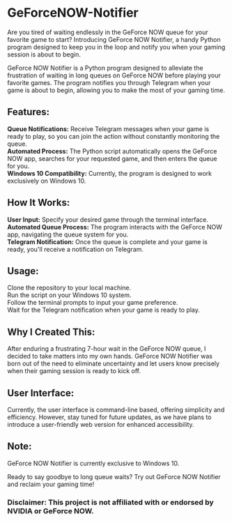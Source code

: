 # GeForceNOW-Notifier
Are you tired of waiting endlessly in the GeForce NOW queue for your favorite game to start? Introducing GeForce NOW Notifier, a handy Python program designed to keep you in the loop and notify you when your gaming session is about to begin.  
  
GeForce NOW Notifier is a Python program designed to alleviate the frustration of waiting in long queues on GeForce NOW before playing your favorite games. The program notifies you through Telegram when your game is about to begin, allowing you to make the most of your gaming time.

## Features:
**Queue Notifications:** Receive Telegram messages when your game is ready to play, so you can join the action without constantly monitoring the queue.  
**Automated Process:** The Python script automatically opens the GeForce NOW app, searches for your requested game, and then enters the queue for you.  
**Windows 10 Compatibility:** Currently, the program is designed to work exclusively on Windows 10.  
  
## How It Works:
**User Input:** Specify your desired game through the terminal interface.  
**Automated Queue Process:** The program interacts with the GeForce NOW app, navigating the queue system for you.  
**Telegram Notification:** Once the queue is complete and your game is ready, you'll receive a notification on Telegram.  
   
## Usage:
Clone the repository to your local machine.  
Run the script on your Windows 10 system.  
Follow the terminal prompts to input your game preference.   
Wait for the Telegram notification when your game is ready to play.  

## Why I Created This:  
After enduring a frustrating 7-hour wait in the GeForce NOW queue, I decided to take matters into my own hands. GeForce NOW Notifier was born out of the need to eliminate uncertainty and let users know precisely when their gaming session is ready to kick off.   
  
## User Interface:
Currently, the user interface is command-line based, offering simplicity and efficiency. However, stay tuned for future updates, as we have plans to introduce a user-friendly web version for enhanced accessibility.  
  
## Note:
GeForce NOW Notifier is currently exclusive to Windows 10.  
  
Ready to say goodbye to long queue waits? Try out GeForce NOW Notifier and reclaim your gaming time!
  
### Disclaimer: This project is not affiliated with or endorsed by NVIDIA or GeForce NOW.
